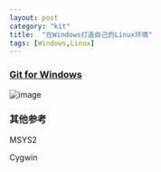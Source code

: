 ```yaml
---
layout: post
category: "kit"
title:  "在Windows打造自己的Linux环境"
tags: [Windows,Linux]
---
```

### [Git for Windows](http://gitforwindows.org/)

![image](https://github.com/xj916ch/xj916ch.github.io/tree/master/_posts/pictures/kit/windows-linux-environment-installation-tips.png)





### 其他参考
MSYS2

Cygwin

